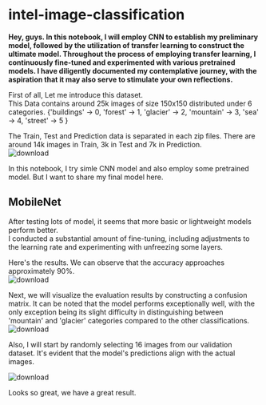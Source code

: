 # intel-image-classification
**Hey, guys. In this notebook, I will employ CNN to establish my preliminary model, followed by the utilization of transfer learning to construct the ultimate model. Throughout the process of employing transfer learning, I continuously fine-tuned and experimented with various pretrained models. I have diligently documented my contemplative journey, with the aspiration that it may also serve to stimulate your own reflections.**  

First of all, Let me introduce this dataset.  
This Data contains around 25k images of size 150x150 distributed under 6 categories.
{'buildings' -> 0,
'forest' -> 1,
'glacier' -> 2,
'mountain' -> 3,
'sea' -> 4,
'street' -> 5 }

The Train, Test and Prediction data is separated in each zip files. There are around 14k images in Train, 3k in Test and 7k in Prediction.  
![download](https://github.com/Elvis-YAL/intel-image-classification/assets/40426433/d931fb94-c7a1-4213-9dd2-fbea48a87610)

In this notebook, I try simle CNN model and also employ some pretrained model. But I want to share my final model here.  
## MobileNet  
After testing lots of model, it seems that more basic or lightweight models perform better.  
I conducted a substantial amount of fine-tuning, including adjustments to the learning rate and experimenting with unfreezing some layers.

Here's the results. We can observe that the accuracy approaches approximately 90%.  
![download](https://github.com/Elvis-YAL/intel-image-classification/assets/40426433/21832eb6-7b5d-49f0-8323-d2306749ae16)

Next, we will visualize the evaluation results by constructing a confusion matrix. It can be noted that the model performs exceptionally well, with the only exception being its slight difficulty in distinguishing between 'mountain' and 'glacier' categories compared to the other classifications.  
![download](https://github.com/Elvis-YAL/intel-image-classification/assets/40426433/b831c3f4-6979-49a1-95b3-dad5662fbcbf)

 Also, I will start by randomly selecting 16 images from our validation dataset. It's evident that the model's predictions align with the actual images.  
 
![download](https://github.com/Elvis-YAL/intel-image-classification/assets/40426433/78e59abf-eac1-4680-a974-1ff4c6796747)

 Looks so great, we have a great result.
